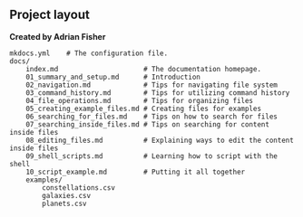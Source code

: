 ## Project layout
**Created by Adrian Fisher**

    mkdocs.yml    # The configuration file.
    docs/
        index.md                     # The documentation homepage.
        01_summary_and_setup.md      # Introduction
        02_navigation.md             # Tips for navigating file system
        03_command_history.md        # Tips for utilizing command history
        04_file_operations.md        # Tips for organizing files
        05_creating_example_files.md # Creating files for examples
        06_searching_for_files.md    # Tips on how to search for files
        07_searching_inside_files.md # Tips on searching for content inside files
        08_editing_files.md          # Explaining ways to edit the content inside files
        09_shell_scripts.md          # Learning how to script with the shell
        10_script_example.md         # Putting it all together
        examples/
            constellations.csv 
            galaxies.csv
            planets.csv
